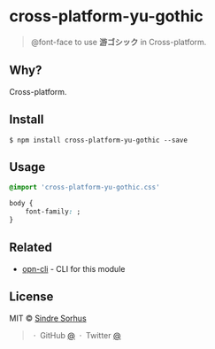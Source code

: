 # cross-platform-yu-gothic

> @font-face to use **游ゴシック** in Cross-platform.

## Why?

 Cross-platform.

## Install

```
$ npm install cross-platform-yu-gothic --save
```

## Usage

```css
@import 'cross-platform-yu-gothic.css'

body {
	font-family: ;
}

```

## Related

- [opn-cli](https://github.com/sindresorhus/opn-cli) - CLI for this module

## License

MIT © [Sindre Sorhus](http://sindresorhus.com)

> [](http://) &nbsp;&middot;&nbsp;
> GitHub [@](https://github.com/) &nbsp;&middot;&nbsp;
> Twitter [@](https://twitter.com/)